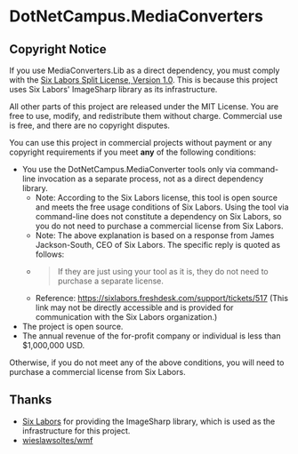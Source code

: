 ﻿# DotNetCampus.MediaConverters

## Copyright Notice

If you use MediaConverters.Lib as a direct dependency, you must comply with the [Six Labors Split License, Version 1.0](ThirdPartyNotices/SixLabors.LICENSE.txt). This is because this project uses Six Labors' ImageSharp library as its infrastructure.

All other parts of this project are released under the MIT License. You are free to use, modify, and redistribute them without charge. Commercial use is free, and there are no copyright disputes.

You can use this project in commercial projects without payment or any copyright requirements if you meet **any** of the following conditions:

- You use the DotNetCampus.MediaConverter tools only via command-line invocation as a separate process, not as a direct dependency library.
  - Note: According to the Six Labors license, this tool is open source and meets the free usage conditions of Six Labors. Using the tool via command-line does not constitute a dependency on Six Labors, so you do not need to purchase a commercial license from Six Labors.
  - Note: The above explanation is based on a response from James Jackson-South, CEO of Six Labors. The specific reply is quoted as follows:
  - > If they are just using your tool as it is, they do not need to purchase a separate license.
  - Reference: <https://sixlabors.freshdesk.com/support/tickets/517> (This link may not be directly accessible and is provided for communication with the Six Labors organization.)
- The project is open source.
- The annual revenue of the for-profit company or individual is less than $1,000,000 USD.

Otherwise, if you do not meet any of the above conditions, you will need to purchase a commercial license from Six Labors.

## Thanks

- [Six Labors](https://sixlabors.com/) for providing the ImageSharp library, which is used as the infrastructure for this project.
- [wieslawsoltes/wmf](https://github.com/wieslawsoltes/wmf)